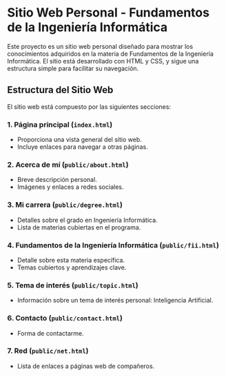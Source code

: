 # Sitio Web Personal - Fundamentos de la Ingeniería Informática

Este proyecto es un sitio web personal diseñado para mostrar los conocimientos adquiridos en la materia de Fundamentos de la Ingeniería Informática. El sitio está desarrollado con HTML y CSS, y sigue una estructura simple para facilitar su navegación.



## **Estructura del Sitio Web**

El sitio web está compuesto por las siguientes secciones:

### 1. **Página principal (`index.html`)**
   - Proporciona una vista general del sitio web.
   - Incluye enlaces para navegar a otras páginas.

### 2. **Acerca de mí (`public/about.html`)**
   - Breve descripción personal.
   - Imágenes y enlaces a redes sociales.

### 3. **Mi carrera (`public/degree.html`)**
   - Detalles sobre el grado en Ingeniería Informática.
   - Lista de materias cubiertas en el programa.

### 4. **Fundamentos de la Ingeniería Informática (`public/fii.html`)**
   - Detalle sobre esta materia específica.
   - Temas cubiertos y aprendizajes clave. 

### 5. **Tema de interés (`public/topic.html`)**
   - Información sobre un tema de interés personal: Inteligencia Artificial.


### 6. **Contacto (`public/contact.html`)**
   - Forma de contactarme.

### 7. **Red (`public/net.html`)**
   - Lista de enlaces a páginas web de compañeros.



